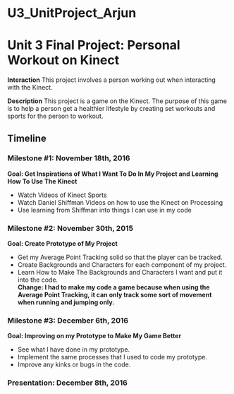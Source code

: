 # U3_UnitProject_Arjun

<h1>Unit 3 Final Project: Personal Workout on Kinect</h1>

<strong>Interaction</strong>
This project involves a person working out when interacting with the Kinect. 

<strong>Description</strong>
This project is a game on the Kinect. The purpose of this game is to help a person get a healthier lifestyle by creating set workouts and sports for the person to workout. 

<h2>Timeline</h2>

<div>
   <h3>Milestone #1: November 18th, 2016</h3>
   <strong>Goal: Get Inspirations of What I Want To Do In My Project and Learning How To Use The Kinect</strong>
   <ul>
      <li>Watch Videos of Kinect Sports</li>
      <li>Watch Daniel Shiffman Videos on how to use the Kinect on Processing</li>
      <li>Use learning from Shiffman into things I can use in my code</li>
   </ul>
</div> 

<p>
  <h3>Milestone #2: November 30th, 2015</h3>
  <strong>Goal: Create Prototype of My Project</strong>
  <ul>
     <li>Get my Average Point Tracking solid so that the player can be tracked.</li>
     <li>Create Backgrounds and Characters for each component of my project.</li>
     <li>Learn How to Make The Backgrounds and Characters I want and put it into the code.</li>
     <strong>Change: I had to make my code a game because when using the Average Point Tracking, it can only track some sort of movement                      when running and jumping only.</strong>
  </ul>
</p> 

<div>
<h3>Milestone #3: December 6th, 2016</h3>
  <strong>Goal: Improving on my Prototype to Make My Game Better</strong>
  <ul>
     <li>See what I have done in my prototype.</li>
     <li>Implement the same processes that I used to code my prototype.</li>
     <li>Improve any kinks or bugs in the code.</li>
  </ul>
</div>

<div>
  <h3><strong>Presentation:</strong> December 8th, 2016</h3>
</div>
